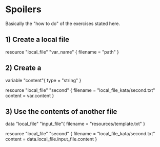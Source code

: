 # Spoilers
Basically the "how to do" of the exercises stated here.

## 1) Create a local file

resource "local_file" "var_name" {
    filename = "path"
}

## 2) Create a 


variable "content"{
    type = "string"
}

resource "local_file" "second" {
    filename = "local_file_kata/second.txt"
    content = var.content
}


## 3) Use the contents of another file

data "local_file" "input_file"{
    filename = "resources/template.txt"
}

resource "local_file" "second" {
    filename = "local_file_kata/second.txt"
    content = data.local_file.input_file.content
}
